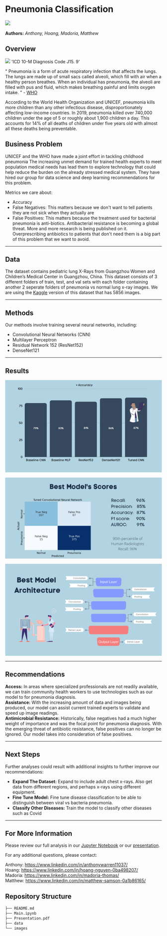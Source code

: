 # **Pneumonia Classification**

<img src="https://i.imgur.com/jZqpV51.png" width=80%>

**Authors:** _Anthony, Hoang, Madoria, Matthew_

## Overview

<img src="https://images.theconversation.com/files/364468/original/file-20201020-14-1ag42p9.jpg?ixlib=rb-1.1.0&rect=8%2C0%2C5982%2C3709&q=20&auto=format&w=320&fit=clip&dpr=2&usm=12&cs=strip" width=30%>
'ICD 10-M Diagnosis Code J15. 9'

" Pneumonia is a form of acute respiratory infection that affects the lungs. The lungs are made up of small sacs called alveoli, which fill with air when a healthy person breathes. When an individual has pneumonia, the alveoli are filled with pus and fluid, which makes breathing painful and limits oxygen intake. " - [WHO](https://www.who.int/news-room/fact-sheets/detail/pneumonia)

According to the World Health Organization and UNICEF, pneumonia kills more children than any other infectious disease, disproportionately affecting low-income countries. In 2019, pneumonia killed over 740,000 children under the age of 5 or roughly about 1,900 children a day. This accounts for 14% of all deaths of children under five years old with almost all these deaths being preventable. 

## Business Problem

UNICEF and the WHO have made a joint effort in tackling childhood pneumonia The increasing unmet demand for trained health experts to meet population medical needs has lead them to explore technology that could help reduce the burden on the already stressed medical system. They have hired our group for data science and deep learning recommendations for this problem. 

Metrics we care about: </br>
- Accuracy </br>
- False Negatives: This matters because we don't want to tell patients they are not sick when they actually are </br>
- False Positives: This matters because the treatment used for bacterial pneumonia is anti-biotics. Antibacterial resistance is becoming a global threat. More and more research is being published on it. Overprescribing antibiotics to patients that don't need them is a big part of this problem that we want to avoid. 

***
## Data

The dataset contains pediatric lung X-Rays from Guangzhou Women and Children’s Medical Center in Guangzhou, China. This dataset consists of 3 different folders of train, test, and val sets with each folder containing another 2 seperate folders of pneumonia vs normal lung x-ray images. We are using the [Kaggle](https://www.kaggle.com/paultimothymooney/chest-xray-pneumonia) version of this dataset that has 5856 images. 


***
## Methods

Our methods involve training several neural networks, including:

- Convolutional Neural Networks (CNN)
- Multilayer Perceptron
- Residual Network 152 (ResNet152)
- DenseNet121

***
## Results

![Image](data/Results_Accuracy.PNG)

![Image](data/Best_Model_Scores.PNG)

![Image](data/Best_Model_Architecture.PNG)

***
## Recommendations

**Access:** In areas where specialized professionals are not readily available, we can train community health workers to use technologies such as our model to for pneumonia diagnosis.</br>
**Assistance:** With the increasing amount of data and images being produced, our model can assist current trained experts to validate and speed up image readings.</br> 
**Antimicrobial Resistance:** Historically, false negatives had a much higher weight of importance  and was the focal point for pneumonia diagnosis. With the emerging threat of antibiotic resistance, false positives can no longer be ignored. Our model takes into consideration of false positives. 

***
## Next Steps
Further analyses could result with additional insights to further improve our recommendations:

- **Expand The Dataset:** Expand to include adult chest x-rays. Also get data from different regions, and perhaps x-rays using different equipment.</br>
- **Fine Tune Model:** Fine tune disease classification to be able to distinguish between viral vs bacteria pneumonia.</br>
- **Classify Other Diseases:** Train the model to classify other diseases such as Covid

***
## For More Information
Please review our full analysis in our [Jupyter Notebook]() or our [presentation]().

For any additional questions, please contact:

Anthony: https://www.linkedin.com/in/anthonywarren11037/</br>
Hoang: https://www.linkedin.com/in/hoang-nguyen-0ba498207/</br>
Madoria: https://www.linkedin.com/in/madoria-thomas/</br>
Matthew: https://www.linkedin.com/in/matthew-samson-0a1b86165/</br>

## Repository Structure

```
├── README.md                           
├── Main.ipynb   
├── Presentation.pdf   
├── data                                
└── images 
```
